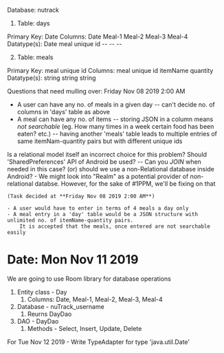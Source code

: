 Database:       nutrack

1) Table:          days

Primary Key:    Date
Columns:        Date    Meal-1      Meal-2      Meal-3      Meal-4
Datatype(s):    Date    meal unique id --         --      --

2) Table:          meals

Primary Key:    meal unique id
Columns:        meal unique id      itemName        quantity
Datatype(s):        string              string      string

Questions that need mulling over: Friday Nov 08 2019 2:00 AM
- A user can have any no. of meals in a given day -- can't decide no. of columns in 'days' table as above
- A meal can have any no. of items -- storing JSON in a column means *not searchable* (eg. How many times in a week certain food has been eaten? etc.)
                                    -- having another 'meals' table leads to multiple entries of same itemNam-quantity pairs but with different unique ids

Is a relational model itself an incorrect choice for this problem?
Should 'SharedPreferences' API of Android be used? -- Can you *JOIN* when needed in this case?
(or) should we use a non-Relational database inside Android?
    - We might look into "Realm" as a potential provider of non-relational databse.
    However, for the sake of #1PPM, we'll be fixing on that

    (Task decided at **Friday Nov 08 2019 2:00 AM**)

    - A user would have to enter in terms of 4 meals a day only
    - A meal entry in a 'day' table would be a JSON structure with unlimited no. of itemName-quantity pairs.
        It is accepted that the meals, once entered are not searchable easily

Date: Mon Nov 11 2019
=====================

We are going to use Room library for database operations

1) Entity class - Day
   1) Columns: Date, Meal-1, Meal-2, Meal-3, Meal-4
2) Database - nuTrack_username
   1) Reurns DayDao
3) DAO - DayDao
   1) Methods - Select, Insert, Update, Delete

For Tue Nov 12 2019 - Write TypeAdapter for type 'java.util.Date'